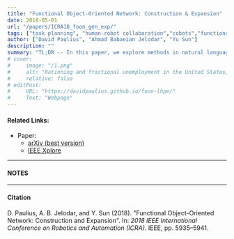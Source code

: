 ```yaml
---
title: "Functional Object-Oriented Network: Construction & Expansion" 
date: 2018-05-01
url: "/papers/ICRA18_foon_gen_exp/"
tags: ["task planning", "human-robot collaboration","cobots","functional object-oriented networks", "FOON"]
author: ["David Paulius", "Ahmad Babaeian Jelodar", "Yu Sun"]
description: "" 
summary: "TL;DR -- In this paper, we explore methods in natural language processing (NLP) -- specifically semantic similarity -- for expanding or generalizing knowledge contained in a FOON. This alleviates the need for demonstrating and annotating graphs by other means." 
# cover:
#     image: "/1.png"
#     alt: "Rationing and frictional unemployment in the United States, 1964–2009"
#     relative: false
# editPost:
#     URL: "https://davidpaulius.github.io/foon-lhpe/"
#     Text: "Webpage"
---
```


#### Related Links:

+ Paper: 
  + [arXiv (best version)](https://arxiv.org/abs/1807.02189)
  + [IEEE Xplore](https://ieeexplore.ieee.org/document/8460200)

---

#### NOTES


---

#### Citation

D. Paulius, A. B. Jelodar, and Y. Sun (2018). "Functional Object-Oriented Network: Construction and Expansion". In: *2018 IEEE International Conference on Robotics and Automation (ICRA)*. IEEE, pp. 5935–5941.